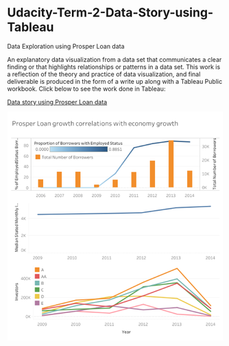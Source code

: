 # Udacity-Term-2-Data-Story-using-Tableau
Data Exploration using Prosper Loan data

An explanatory data visualization from a data set that communicates a clear finding or that highlights relationships or patterns in a data set. This work is a reflection of the theory and practice of data visualization, and final deliverable is produced in the form of a write up along with a Tableau Public workbook.
Click below to see the work done in Tableau:

[Data story using Prosper Loan data](https://public.tableau.com/profile/varsha.raj#!/vizhome/ProperLoanAnalysis/DataStoryFinal)

![Screenshot](Trends_years_version2.png)





